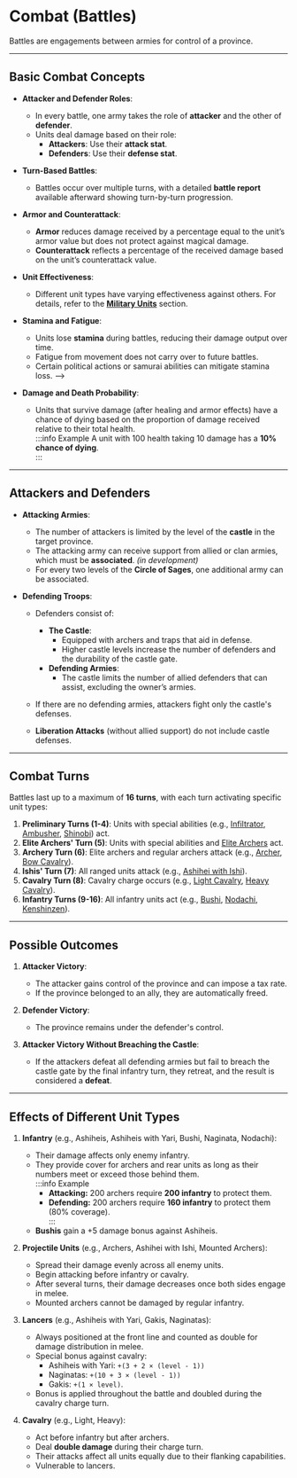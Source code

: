 # Combat (Battles)

Battles are engagements between armies for control of a province.

---

## Basic Combat Concepts

- **Attacker and Defender Roles**:
   - In every battle, one army takes the role of **attacker** and the other of **defender**.  
   - Units deal damage based on their role:  
     - **Attackers**: Use their **attack stat**.  
     - **Defenders**: Use their **defense stat**.  

- **Turn-Based Battles**:  
   - Battles occur over multiple turns, with a detailed **battle report** available afterward showing turn-by-turn progression.  

- **Armor and Counterattack**:
   - **Armor** reduces damage received by a percentage equal to the unit’s armor value but does not protect against magical damage.  
   - **Counterattack** reflects a percentage of the received damage based on the unit’s counterattack value.  

- **Unit Effectiveness**:
   - Different unit types have varying effectiveness against others. For details, refer to the [**Military Units**](military-units) section.  

- **Stamina and Fatigue**:
   - Units lose **stamina** during battles, reducing their damage output over time.  
   - Fatigue from movement does not carry over to future battles.  
   - Certain political actions or samurai abilities can mitigate stamina loss.  --> 

- **Damage and Death Probability**:
   - Units that survive damage (after healing and armor effects) have a chance of dying based on the proportion of damage received relative to their total health.  
    :::info Example
    A unit with 100 health taking 10 damage has a **10% chance of dying**.  
    :::
---

## Attackers and Defenders

- **Attacking Armies**:
   - The number of attackers is limited by the level of the **castle** in the target province.  
   - The attacking army can receive support from allied or clan armies, which must be **associated**. *(in development)*  
   - For every two levels of the **Circle of Sages**, one additional army can be associated.

- **Defending Troops**:
   - Defenders consist of:  
     - **The Castle**:  
       - Equipped with archers and traps that aid in defense.  
       - Higher castle levels increase the number of defenders and the durability of the castle gate.  
     - **Defending Armies**:  
       - The castle limits the number of allied defenders that can assist, excluding the owner’s armies.  

   - If there are no defending armies, attackers fight only the castle's defenses.  
   - **Liberation Attacks** (without allied support) do not include castle defenses.  

---

## Combat Turns

Battles last up to a maximum of **16 turns**, with each turn activating specific unit types:  

1. **Preliminary Turns (1-4)**: Units with special abilities (e.g., [Infiltrator](military-units/special/snake/infiltrator.mdx), [Ambusher](military-units/special/ronin/ambusher.mdx), [Shinobi](military-units/special/snake/shinobi.mdx)) act.  
2. **Elite Archers' Turn (5)**: Units with special abilities and [Elite Archers](military-units/special/crane/elite-archer.mdx) act.  
3. **Archery Turn (6)**: Elite archers and regular archers attack (e.g., [Archer](military-units/basic/archer.mdx), [Bow Cavalry](military-units/basic/bow-cavalry.mdx)).  
4. **Ishis' Turn (7)**: All ranged units attack (e.g., [Ashihei with Ishi](military-units/basic/ashihei-ishi.mdx)).  
5. **Cavalry Turn (8)**: Cavalry charge occurs (e.g., [Light Cavalry](military-units/basic/light-cavalry.mdx), [Heavy Cavalry](military-units/basic/heavy-cavalry.mdx)).  
6. **Infantry Turns (9-16)**: All infantry units act (e.g., [Bushi](military-units/basic/bushi.mdx), [Nodachi](military-units/basic/nodachi.mdx), [Kenshinzen](military-units/special/crane/kenshinzen.mdx)).

---

## Possible Outcomes

1. **Attacker Victory**:  
   - The attacker gains control of the province and can impose a tax rate.  
   - If the province belonged to an ally, they are automatically freed.  

2. **Defender Victory**:  
   - The province remains under the defender's control.  

3. **Attacker Victory Without Breaching the Castle**:  
   - If the attackers defeat all defending armies but fail to breach the castle gate by the final infantry turn, they retreat, and the result is considered a **defeat**.  

---

## Effects of Different Unit Types

1. **Infantry** (e.g., Ashiheis, Ashiheis with Yari, Bushi, Naginata, Nodachi):  
   - Their damage affects only enemy infantry.  
   - They provide cover for archers and rear units as long as their numbers meet or exceed those behind them.  
   :::info Example  
     - **Attacking:** 200 archers require **200 infantry** to protect them.  
     - **Defending:** 200 archers require **160 infantry** to protect them (80% coverage).  
   :::
   - **Bushis** gain a +5 damage bonus against Ashiheis.  

2. **Projectile Units** (e.g., Archers, Ashihei with Ishi, Mounted Archers):  
   - Spread their damage evenly across all enemy units.  
   - Begin attacking before infantry or cavalry.  
   - After several turns, their damage decreases once both sides engage in melee.  
   - Mounted archers cannot be damaged by regular infantry.  

3. **Lancers** (e.g., Ashiheis with Yari, Gakis, Naginatas):  
   - Always positioned at the front line and counted as double for damage distribution in melee.  
   - Special bonus against cavalry:  
     - Ashiheis with Yari: `+(3 + 2 × (level - 1))`  
     - Naginatas: `+(10 + 3 × (level - 1))`  
     - Gakis: `+(1 × level)`.  
   - Bonus is applied throughout the battle and doubled during the cavalry charge turn.

4. **Cavalry** (e.g., Light, Heavy):  
   - Act before infantry but after archers.  
   - Deal **double damage** during their charge turn.  
   - Their attacks affect all units equally due to their flanking capabilities.  
   - Vulnerable to lancers.  

<!-- ---

## **Leadership in Battle**

1. **Leading an Attack**:  
   - The owner of the attacking army, along with any associated armies.  

2. **Leading in Defense**:  
   - Includes each defender's army owner and the owner of the province.   -->